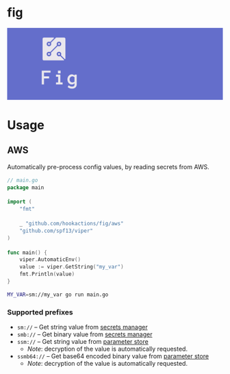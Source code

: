 # fig
<p align="center">
  <img src="docs/header.png" />
</p>

# Usage

## AWS

Automatically pre-process config values, by reading secrets from AWS.

```go
// main.go
package main

import (
	"fmt"
	
	_ "github.com/hookactions/fig/aws"
	"github.com/spf13/viper"
)

func main() {
	viper.AutomaticEnv()
	value := viper.GetString("my_var")
	fmt.Println(value)
}
```

```bash
MY_VAR=sm://my_var go run main.go
```

### Supported prefixes
- `sm://` – Get string value from [secrets manager](https://aws.amazon.com/secrets-manager/)
- `smb://` – Get binary value from [secrets manager](https://aws.amazon.com/secrets-manager/)
- `ssm://` – Get string value from [parameter store](https://docs.aws.amazon.com/systems-manager/latest/userguide/systems-manager-parameter-store.html)
  - _Note_: decryption of the value is automatically requested.
- `ssmb64://` – Get base64 encoded binary value from [parameter store](https://docs.aws.amazon.com/systems-manager/latest/userguide/systems-manager-parameter-store.html)
  - _Note_: decryption of the value is automatically requested.
